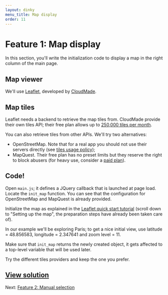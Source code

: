 ```yaml
---
layout: dinky
menu_title: Map display
order: 11
---
```


# Feature 1: Map display

In this section, you'll write the initialization code to display a map in the right column of
the main page.

## Map viewer

We'll use [Leaflet][ll], developed by [CloudMade][cm].

## Map tiles

Leaflet needs a backend to retrieve the map tiles from. CloudMade provide their own tiles
API; their free plan allows up to [250,000 tiles per month][cm_limit].

You can also retrieve tiles from other APIs. We'll try two alternatives:

* OpenStreetMap. Note that for a real app you should not use their servers directly
  (see [tiles usage policy][osm_policy]);
* MapQuest. Their free plan has no preset limits but they reserve the right to block abusers
  (for heavy use, consider a [paid plan][mq_plans]).

## Code!

Open `main.js`; it defines a JQuery callback that is launched at page load. Locate the
`init_map` function. You can see that the configuration for OpenStreetMap and MapQuest is
already provided.

Initialize the map as explained in the [Leaflet quick start tutorial][ll_tuto]
(scroll down to "Setting up the map", the preparation steps have already been taken care of).

In our example we'll be exploring Paris; to get a nice initial view, use
latitude = 48.856583, longitude = 2.347641 and zoom level = 11.

Make sure that `init_map` returns the newly created object, it gets affected to a top-level
variable that will be used later.

Try the different tiles providers and keep the one you prefer.

## [View solution][solution]

Next: [Feature 2: Manual selection](manual.html)

[ll]: http://leafletjs.com/
[cm]: http://cloudmade.com/
[cm_limit]: http://support.cloudmade.com/forums/web-maps-studio/posts/4135/show
[osm_policy]: http://wiki.openstreetmap.org/wiki/Tile_usage_policy
[mq_plans]: http://devblog.mapquest.com/2011/11/17/no-preset-limit-on-free-map-api-transactions/
[ll_tuto]: http://leafletjs.com/examples/quick-start.html
[solution]: https://github.com/olim7t/map-tutorial/commit/5f3daa0225103831e80895fe502b454cdb4d7763
